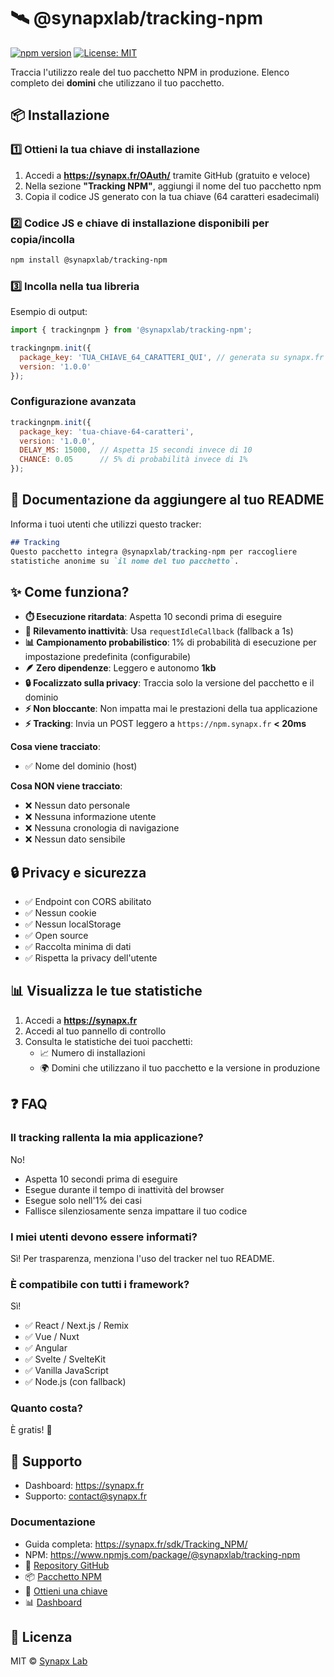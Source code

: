 # 🛰️ @synapxlab/tracking-npm

[![npm version](https://img.shields.io/npm/v/@synapxlab/tracking-npm.svg)](https://www.npmjs.com/package/@synapxlab/tracking-npm) [![License: MIT](https://img.shields.io/badge/License-MIT-yellow.svg)](https://opensource.org/licenses/MIT)

Traccia l'utilizzo reale del tuo pacchetto NPM in produzione.
Elenco completo dei **domini** che utilizzano il tuo pacchetto.

## 📦 Installazione

### 1️⃣ Ottieni la tua chiave di installazione

1. Accedi a **https://synapx.fr/OAuth/** tramite GitHub (gratuito e veloce)
2. Nella sezione **"Tracking NPM"**, aggiungi il nome del tuo pacchetto npm
3. Copia il codice JS generato con la tua chiave (64 caratteri esadecimali)

### 2️⃣ Codice JS e chiave di installazione disponibili per copia/incolla

```bash
npm install @synapxlab/tracking-npm
```

### 3️⃣ Incolla nella tua libreria

Esempio di output:

```javascript
import { trackingnpm } from '@synapxlab/tracking-npm';

trackingnpm.init({
  package_key: 'TUA_CHIAVE_64_CARATTERI_QUI', // generata su synapx.fr
  version: '1.0.0'
});
```

### Configurazione avanzata

```javascript
trackingnpm.init({
  package_key: 'tua-chiave-64-caratteri',
  version: '1.0.0',
  DELAY_MS: 15000,  // Aspetta 15 secondi invece di 10
  CHANCE: 0.05      // 5% di probabilità invece di 1%
});
```

## 📝 Documentazione da aggiungere al tuo README

Informa i tuoi utenti che utilizzi questo tracker:

```markdown
## Tracking
Questo pacchetto integra @synapxlab/tracking-npm per raccogliere 
statistiche anonime su `il nome del tuo pacchetto`.
```

## ✨ Come funziona?

- **⏱️ Esecuzione ritardata**: Aspetta 10 secondi prima di eseguire
- **🎯 Rilevamento inattività**: Usa `requestIdleCallback` (fallback a 1s)
- **📊 Campionamento probabilistico**: 1% di probabilità di esecuzione per impostazione predefinita (configurabile)
- **🪶 Zero dipendenze**: Leggero e autonomo **1kb**
- **🔒 Focalizzato sulla privacy**: Traccia solo la versione del pacchetto e il dominio
- **⚡ Non bloccante**: Non impatta mai le prestazioni della tua applicazione
- **⚡ Tracking**: Invia un POST leggero a `https://npm.synapx.fr` **< 20ms**

**Cosa viene tracciato**:

- ✅ Nome del dominio (host)

**Cosa NON viene tracciato**:

- ❌ Nessun dato personale
- ❌ Nessuna informazione utente
- ❌ Nessuna cronologia di navigazione
- ❌ Nessun dato sensibile

## 🔒 Privacy e sicurezza

- ✅ Endpoint con CORS abilitato
- ✅ Nessun cookie
- ✅ Nessun localStorage
- ✅ Open source
- ✅ Raccolta minima di dati
- ✅ Rispetta la privacy dell'utente

## 📊 Visualizza le tue statistiche

1. Accedi a **https://synapx.fr**
2. Accedi al tuo pannello di controllo
3. Consulta le statistiche dei tuoi pacchetti:
   - 📈 Numero di installazioni
   - 🌍 Domini che utilizzano il tuo pacchetto e la versione in produzione

## ❓ FAQ

### Il tracking rallenta la mia applicazione?

No!

- Aspetta 10 secondi prima di eseguire
- Esegue durante il tempo di inattività del browser
- Esegue solo nell'1% dei casi
- Fallisce silenziosamente senza impattare il tuo codice

### I miei utenti devono essere informati?

Sì! Per trasparenza, menziona l'uso del tracker nel tuo README.

### È compatibile con tutti i framework?

Sì!

- ✅ React / Next.js / Remix
- ✅ Vue / Nuxt
- ✅ Angular
- ✅ Svelte / SvelteKit
- ✅ Vanilla JavaScript
- ✅ Node.js (con fallback)

### Quanto costa?

È gratis! 🎉

## 🔧 Supporto

- Dashboard: https://synapx.fr
- Supporto: [contact@synapx.fr](mailto:contact@synapx.fr)

### Documentazione

- Guida completa: https://synapx.fr/sdk/Tracking_NPM/
- NPM: https://www.npmjs.com/package/@synapxlab/tracking-npm
- 🐙 [Repository GitHub](https://github.com/synapxLab/tracking-npm)
- 📦 [Pacchetto NPM](https://www.npmjs.com/package/@synapxlab/tracking-npm)
- 🔑 [Ottieni una chiave](https://synapx.fr/OAuth/)
- 📊 [Dashboard](https://synapx.fr/)

## 📄 Licenza

MIT © [Synapx Lab](https://synapx.fr/)
